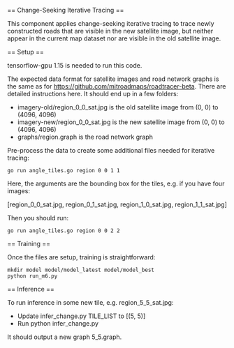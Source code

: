 == Change-Seeking Iterative Tracing ==

This component applies change-seeking iterative tracing to trace newly
constructed roads that are visible in the new satellite image, but neither
appear in the current map dataset nor are visible in the old satellite image.

== Setup ==

tensorflow-gpu 1.15 is needed to run this code.

The expected data format for satellite images and road network graphs is the
same as for https://github.com/mitroadmaps/roadtracer-beta. There are detailed
instructions here. It should end up in a few folders:

* imagery-old/region_0_0_sat.jpg is the old satellite image from (0, 0) to (4096, 4096)
* imagery-new/region_0_0_sat.jpg is the new satellite image from (0, 0) to (4096, 4096)
* graphs/region.graph is the road network graph

Pre-process the data to create some additional files needed for iterative tracing:

	go run angle_tiles.go region 0 0 1 1

Here, the arguments are the bounding box for the tiles, e.g. if you have four images:

[region_0_0_sat.jpg, region_0_1_sat.jpg, region_1_0_sat.jpg, region_1_1_sat.jpg]

Then you should run:

	go run angle_tiles.go region 0 0 2 2

== Training ==

Once the files are setup, training is straightforward:

	mkdir model model/model_latest model/model_best
	python run_m6.py

== Inference ==

To run inference in some new tile, e.g. region_5_5_sat.jpg:

* Update infer_change.py TILE_LIST to [(5, 5)]
* Run python infer_change.py

It should output a new graph 5_5.graph.
